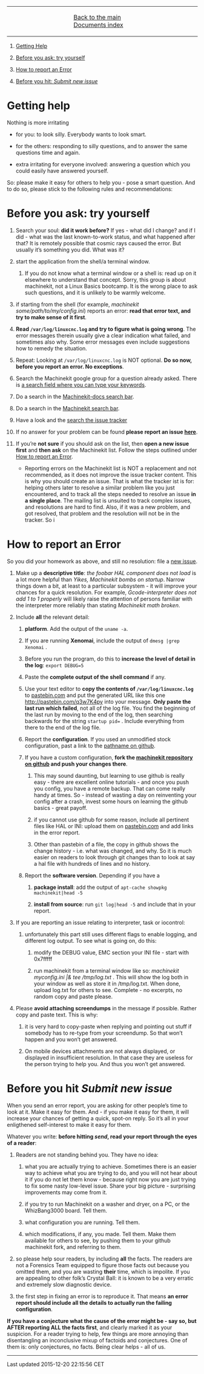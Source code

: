 <table>
<colgroup>
<col width="33%" />
<col width="33%" />
<col width="33%" />
</colgroup>
<tbody>
<tr class="odd">
<td align="left"><p></p></td>
<td align="left"><p><a href="../index.md">Back to the main Documents index</a></p></td>
<td align="left"><p></p></td>
</tr>
</tbody>
</table>

1.  [Getting Help](#getting-help)

2.  [Before you ask: try yourself](#start-investigating)

3.  [How to report an Error](#reporting-an-error)

4.  [Before you hit: *Submit new issue*](#before-you-hit-send)

<span id="getting-help"></span>Getting help
===========================================

Nothing is more irritating

-   for you: to look silly. Everybody wants to look smart.

-   for the others: responding to silly questions, and to answer the same questions time and again.

-   extra irritating for everyone involved: answering a question which you could easily have answered yourself.

So: please make it easy for others to help you - pose a smart question. And to do so, please stick to the following rules and recommendations:

<span id="start-investigating"></span> Before you ask: try yourself
===================================================================

1.  Search your soul: **did it work before?** If yes - what did I change? and if I did - what was the last known-to-work status, and what happened after that? It is remotely possible that cosmic rays caused the error. But usually it’s something you did. What was it?

2.  start the application from the shell/a terminal window.

    1.  If you do not know what a terminal window or a shell is: read up on it elsewhere to understand that concept. Sorry, this group is about machinekit, not a Linux Basics bootcamp. It is the wrong place to ask such questions, and it is unlikely to be warmly welcome.

3.  if starting from the shell (for example, *machinekit some/path/to/my/config.ini*) reports an error: **read that error text, and try to make sense of it first**.

4.  **Read `/var/log/linuxcnc.log` and try to figure what is going wrong**. The error messages therein usually give a clear indication what failed, and sometimes also why. Some error messages even include suggestions how to remedy the situation.

5.  Repeat: Looking at `/var/log/linuxcnc.log` is NOT optional. **Do so now, before you report an error. No exceptions**.

6.  Search the Machinekit google group for a question already asked. There is [a search field where you can type your keywords](https://groups.google.com/forum/#!searchin/machinekit/please$20type$20your$20keywords$20here$20!).

7.  Do a search in the [Machinekit-docs search bar](https://github.com/machinekit/machinekit-docs/search?utf8=%E2%9C%93&q=Please+type+in+as+much+of+your+keywords+as+you+know+of!&type=Code).

8.  Do a search in the [Machinekit search bar](https://github.com/machinekit/machinekit/search?utf8=%E2%9C%93&q=Please+type+in+as+much+of+your+keywords+as+you+know+of!&type=Code).

9.  Have a look and the [search the issue tracker](https://github.com/machinekit/machinekit/issues?utf8=%E2%9C%93&q=Please+use+this+box+to+search+the+issue+tracker+list)

10. If no answer for your problem can be found **please report an issue [here](https://github.com/machinekit/machinekit/issues)**.

11. If you’re **not sure** if you should ask on the list, then **open a new issue first** and **then ask** on the Machinekit list. Follow the steps outlined under [How to report an Error](#reporting-an-error).

    -   Reporting errors on the Machinekit list is NOT a replacement and not recommended, as it does not improve the issue tracker content. This is why you should create an issue. That is what the tracker ist is for: helping others later to resolve a similar problem like you just encountered, and to track all the steps needed to resolve an issue **in a single place**. The mailing list is unsuited to track complex issues, and resolutions are hard to find. Also, if it was a new problem, and got resolved, that problem and the resolution will not be in the tracker. So i

<span id="reporting-an-error"></span>How to report an Error
===========================================================

So you did your homework as above, and still no resolution: file a [new issue](https://github.com/machinekit/machinekit/issues).

1.  Make up a **descriptive title**: *the foobar HAL component does not load* is a lot more helpful than *Yikes, Machinekit bombs on startup*. Narrow things down a bit, at least to a particular subsystem - it will improve your chances for a quick resolution. For example, *Gcode-interpreter does not add 1 to 1 properly* will likely raise the attention of persons familiar with the interpreter more reliably than stating *Machinekit math broken*.

2.  Include **all** the relevant detail:

    1.  **platform**. Add the output of the `uname -a`.

    2.  If you are running **Xenomai**, include the output of `dmesg |grep Xenomai` .

    3.  Before you run the program, do this to **increase the level of detail in the log**: `export DEBUG=5`

    4.  Paste the **complete output of the shell command** if any.

    5.  Use your text editor to **copy the contents of `/var/log/linuxcnc.log`** to [pastebin.com](http://pastebin.com) and put the generated URL like this one <http://pastebin.com/q3w7K4py> into your message. **Only paste the last run which failed**, not all of the log file. You find the beginning of the last run by moving to the end of the log, then searching backwards for the string `startup pid=` . Include everything from there to the end of the log file.

    6.  Report the **configuration**. If you used an unmodified stock configuration, past a link to the [pathname on github](https://github.com/machinekit/machinekit).

    7.  If you have a custom configuration, **fork the [machinekit repository on github](https://github.com/machinekit/machinekit) and push your changes there**.

        1.  This may sound daunting, but learning to use github is really easy - there are excellent online tutorials - and once you push you config, you have a remote backup. That can come really handy at times. So - instead of wasting a day on reinventing your config after a crash, invest some hours on learning the github basics - great payoff.

        2.  if you cannot use github for some reason, include all pertinent files like HAL or INI: upload them on [pastebin.com](http://pastebin.com) and add links in the error report.

        3.  Other than pastebin of a file, the copy in github shows the change history - i.e. what was changed, and why. So it is much easier on readers to look through git changes than to look at say a hal file with hundreds of lines and no history.

    8.  Report the **software version**. Depending if you have a

        1.  **package install**: add the output of `apt-cache showpkg machinekit|head -5`

        2.  **install from source**: run `git log|head -5` and include that in your report.

3.  If you are reporting an issue relating to interpreter, task or iocontrol:

    1.  unfortunately this part still uses different flags to enable logging, and different log output. To see what is going on, do this:

        1.  modify the DEBUG value, EMC section your INI file - start with 0x7fffff

        2.  run machinekit from a terminal window like so: *machinekit myconfig.ini |& tee /tmp/log.txt* . This will show the log both in your window as well as store it in /tmp/log.txt. When done, upload log.txt for others to see. Complete - no excerpts, no random copy and paste please.

4.  Please **avoid attaching screendumps** in the message if possible. Rather copy and paste text. This is why:

    1.  it is very hard to copy-paste when replying and pointing out stuff if somebody has to re-type from your screendump. So that won’t happen and you won’t get answered.

    2.  On mobile devices attachments are not always displayed, or displayed in insufficient resolution. In that case they are useless for the person trying to help you. And thus you won’t get answered.

<span id="before-you-hit-send"></span>Before you hit *Submit new issue*
=======================================================================

When you send an error report, you are asking for other people’s time to look at it. Make it easy for them. And - if you make it easy for them, it will increase your chances of getting a quick, spot-on reply. So it’s all in your enligthened self-interest to make it easy for them.

Whatever you write: **before hitting *send*, read your report through the eyes of a reader**:

1.  Readers are not standing behind you. They have no idea:

    1.  what you are actually trying to achieve. Sometimes there is an easier way to achieve what you are trying to do, and you will not hear about it if you do not let them know - because right now you are just trying to fix some nasty low-level issue. Share your big picture - surprising improvements may come from it.

    2.  if you try to run Machinekit on a washer and dryer, on a PC, or the WhizBang3000 board. Tell them.

    3.  what configuration you are running. Tell them.

    4.  which modifications, if any, you made. Tell them. Make them available for others to see, by pushing them to your github machinekit fork, and referring to them.

2.  so please help sour readers, by including **all** the facts. The readers are not a Forensics Team equipped to figure those facts out because you omitted them, and you are wasting **their** time, which is impolite. If you are appealing to other folk’s Crystal Ball: it is known to be a very erratic and extremely slow diagnostic device.

3.  the first step in fixing an error is to reproduce it. That means **an error report should include all the details to actually run the failing configuration**.

**If you have a conjecture what the cause of the error might be - say so, but AFTER reporting ALL the facts first**, and clearly marked it as your suspicion. For a reader trying to help, few things are more annoying than disentangling an inconclusive mixup of factoids and conjectures. One of them is: only conjectures, no facts. Being clear helps - all of us.

------------------------------------------------------------------------

Last updated 2015-12-20 22:15:56 CET


